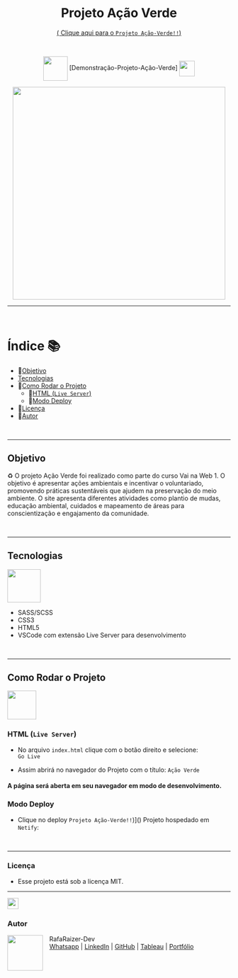 <div align="center">

# Projeto Ação Verde

[( Clique aqui para o `Projeto Ação-Verde!!`)](http://127.0.0.1:5500/)

<br>
  

<img src="https://media.giphy.com/media/3zSF3Gnr7cxMbi6WoP/giphy.gif" align="center" height="55" width="55" /> [Demonstração-Projeto-Ação-Verde] <img src="https://media.giphy.com/media/E5DzZsofmgxc9wjbhX/giphy.gif" align="center" height="35" width="35" />

<img height="480em" src="./assets/imagem-verde-acao-readme.gif" align="center" />

</div>

***

<br>

# Índice 📚
- 🔹[Objetivo](#objetivo)
- [Tecnologias](#tecnologias)
- 🔹[Como Rodar o Projeto](#como-rodar-o-projeto)
  - 🔹[HTML (```Live Server```)](#html-live-server)
  - 🔹[Modo Deploy](#modo-deploy)
- 🔹[Licença](#licença)
- 🔹[Autor](#autor)

<br>

***

## Objetivo

♻️ O projeto Ação Verde foi realizado como parte do curso Vai na Web 1. O objetivo é apresentar ações ambientais e incentivar o voluntariado, promovendo práticas sustentáveis que ajudem na preservação do meio ambiente. O site apresenta diferentes atividades como plantio de mudas, educação ambiental, cuidados e mapeamento de áreas para conscientização e engajamento da comunidade.

<br>

***

## Tecnologias

<img src="https://media.giphy.com/media/iT138SodaACo9LImgi/giphy.gif" align="center" height="75" width="75" />  

- SASS/SCSS
- CSS3
- HTML5
- VSCode com extensão Live Server para desenvolvimento 

<br>

***

## Como Rodar o Projeto

<img src="https://media.giphy.com/media/u2pmTWUi0MXjyrMaVj/giphy.gif" align="center" height="65" width="65" />  

### HTML (```Live Server```)

- No arquivo `index.html` clique com o botão direito e selecione:  
```Go Live```

- Assim abrirá no navegador do Projeto com o título: `Ação Verde`

####  A página será aberta em seu navegador em modo de desenvolvimento.

### Modo Deploy

- Clique no deploy `Projeto Ação-Verde!!`)]() Projeto hospedado em ```Netify```:

<br>

***

### Licença

- Esse projeto está sob a licença MIT.

***

<img src="https://media.giphy.com/media/ImmvDZ2c9xPR8gDvHV/giphy.gif" align="center" height="25" width="25" />  

### Autor

<p>
  <img align="left" margin="10" width="80" src="https://avatars.githubusercontent.com/u/87991807?v=4" />
  <p>&nbsp;&nbsp;&nbsp;RafaRaizer-Dev<br>
  &nbsp;&nbsp;&nbsp;<a href="https://api.whatsapp.com/send/?phone=47999327137">Whatsapp</a> | <a href="https://www.linkedin.com/in/raizer-rafael/">LinkedIn</a> | <a href="https://github.com/RaizerTechDev">GitHub</a> | <a href="https://public.tableau.com/app/profile/rafael.raizer">Tableau</a> | <a href="https://raizertechdev-portfolio.netlify.app/">Portfólio</a>  
  </p>
</p>


